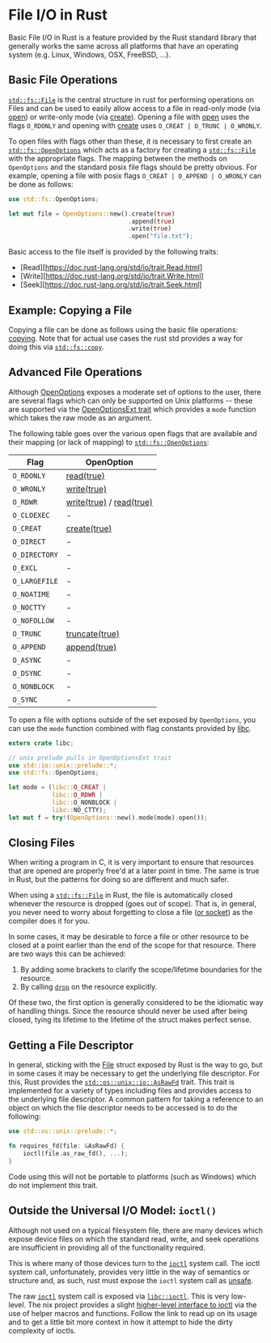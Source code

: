 # File I/O in Rust

Basic File I/O in Rust is a feature provided by the Rust standard
library that generally works the same across all platforms that have
an operating system (e.g. Linux, Windows, OSX, FreeBSD, ...).

## Basic File Operations

[`std::fs::File`][file] is the central structure in rust for
performing operations on Files and can be used to easily allow access
to a file in read-only mode (via [open][file-open]) or write-only mode
(via [create][file-create]).  Opening a file with [open][file-open]
uses the flags `O_RDONLY` and opening with [create][file-create] uses
`O_CREAT | O_TRUNC | O_WRONLY`.

To open files with flags other than these, it is necessary to first
create an [`std::fs::OpenOptions`][openoptions] which acts as a factory
for creating a [`std::fs::File`][file] with the appropriate flags.
The mapping between the methods on `OpenOptions` and the standard
posix file flags should be pretty obvious.  For example, opening a
file with posix flags `O_CREAT | O_APPEND | O_WRONLY` can be done as
follows:

```rust
use std::fs::OpenOptions;

let mut file = OpenOptions::new().create(true)
                                 .append(true)
                                 .write(true)
                                 .open("file.txt");
```

Basic access to the file itself is provided by the following traits:

* [Read][https://doc.rust-lang.org/std/io/trait.Read.html]
* [Write][https://doc.rust-lang.org/std/io/trait.Write.html]
* [Seek][https://doc.rust-lang.org/std/io/trait.Seek.html]

## Example: Copying a File

Copying a file can be done as follows using the basic file operations:
[copying](src/filecopy.rs).  Note that for actual use cases the rust
std provides a way for doing this via [`std::fs::copy`][fscopy].

## Advanced File Operations

Although [OpenOptions][openoptions] exposes a moderate set of options
to the user, there are several flags which can only be supported on
Unix platforms -- these are supported via the
[OpenOptionsExt trait][ooext] which provides a `mode` function which
takes the raw mode as an argument.

The following table goes over the various
open flags that are available and their mapping (or lack of mapping)
to [`std::fs::OpenOptions`][OpenOptions]:

| Flag          | OpenOption                                      |
|---------------|-------------------------------------------------|
| `O_RDONLY`    | [read(true)][oo-read]                           |
| `O_WRONLY`    | [write(true)][oo-write]                         |
| `O_RDWR`      | [write(true)][oo-write] / [read(true)][oo-read] |
| `O_CLOEXEC`   | -                                               |
| `O_CREAT`     | [create(true)][oo-create]                       |
| `O_DIRECT`    | -                                               |
| `O_DIRECTORY` | -                                               |
| `O_EXCL`      | -                                               |
| `O_LARGEFILE` | -                                               |
| `O_NOATIME`   | -                                               |
| `O_NOCTTY`    | -                                               |
| `O_NOFOLLOW`  | -                                               |
| `O_TRUNC`     | [truncate(true)][oo-truncate]                   |
| `O_APPEND`    | [append(true)][oo-append]                       |
| `O_ASYNC`     | -                                               |
| `O_DSYNC`     | -                                               |
| `O_NONBLOCK`  | -                                               |
| `O_SYNC`      | -                                               |

To open a file with options outside of the set exposed by
`OpenOptions`, you can use the `mode` function combined with flag
constants provided by [libc][libc].

```rust
extern crate libc;

// unix prelude pulls in OpenOptionsExt trait
use std::io::unix::prelude::*;
use std::fs::OpenOptions;

let mode = (libc::O_CREAT |
            libc::O_RDWR |
            libc::O_NONBLOCK |
            libc::NO_CTTY);
let mut f = try!(OpenOptions::new().mode(mode).open());
```

## Closing Files

When writing a program in C, it is very important to ensure that
resources that are opened are properly free'd at a later point in
time.  The same is true in Rust, but the patterns for doing so are
different and much safer.

When using a [`std::fs::File`][file] in Rust, the file is
automatically closed whenever the resource is dropped (goes out of
scope).  That is, in general, you never need to worry about forgetting
to close a file ([or socket][forget-to-close-socket]) as the compiler
does it for you.

In some cases, it may be desirable to force a file or other resource
to be closed at a point earlier than the end of the scope for that
resource.  There are two ways this can be achieved:

1. By adding some brackets to clarify the scope/lifetime boundaries
   for the resource.
2. By calling [`drop`][drop] on the resource explicitly.

Of these two, the first option is generally considered to be the
idiomatic way of handling things.  Since the resource should never be
used after being closed, tying its lifetime to the lifetime of the
struct makes perfect sense.

## Getting a File Descriptor

In general, sticking with the [File][file] struct exposed by Rust is
the way to go, but in some cases it may be necessary to get the
underlying file descriptor.  For this, Rust provides the
[`std::os::unix::io::AsRawFd`][asrawfd] trait.  This trait is
implemented for a variety of types including files and provides access
to the underlying file descriptor.  A common pattern for taking a
reference to an object on which the file descriptor needs to be
accessed is to do the following:

```rust
use std::os::unix::prelude::*;

fn requires_fd(file: &AsRawFd) {
    ioctl(file.as_raw_fd(), ...);
}
```

Code using this will not be portable to platforms (such as Windows)
which do not implement this trait.

## Outside the Universal I/O Model: `ioctl()`

Although not used on a typical filesystem file, there are many devices
which expose device files on which the standard read, write, and seek
operations are insufficient in providing all of the functionality
required.

This is where many of those devices turn to the [`ioctl`][ioctl]
system call.  The ioctl system call, unfortunately, provides very
little in the way of semantics or structure and, as such, rust must
expose the `ioctl` system call as [unsafe][unsafe].

The raw [`ioctl`][ioctl] system call is exposed via
[`libc::ioctl`][libc-ioctl].  This is very low-level.  The nix project
provides a slight [higher-level interface to ioctl][nix-ioctl] via the
use of helper macros and functions.  Follow the link to read up on its
usage and to get a little bit more context in how it attempt to hide
the dirty complexity of ioctls.

[file]: https://doc.rust-lang.org/std/fs/struct.File.html
[file-open]: https://doc.rust-lang.org/std/fs/struct.File.html#method.open
[file-create]: https://doc.rust-lang.org/std/fs/struct.File.html#method.create
[openoptions]: https://doc.rust-lang.org/std/fs/struct.OpenOptions.html
[libc]: https://github.com/rust-lang/libc
[fscopy]: https://doc.rust-lang.org/std/fs/fn.copy.html
[ooext]: https://doc.rust-lang.org/std/os/unix/fs/trait.OpenOptionsExt.html
[oo-create]: https://doc.rust-lang.org/std/fs/struct.OpenOptions.html#method.create
[oo-read]: https://doc.rust-lang.org/std/fs/struct.OpenOptions.html#method.read
[oo-write]: https://doc.rust-lang.org/std/fs/struct.OpenOptions.html#method.write
[oo-truncate]: https://doc.rust-lang.org/std/fs/struct.OpenOptions.html#method.truncate
[oo-append]: https://doc.rust-lang.org/std/fs/struct.OpenOptions.html#method.append
[forget-to-close-socket]: http://blog.skylight.io/rust-means-never-having-to-close-a-socke/
[drop]: https://doc.rust-lang.org/std/mem/fn.drop.html
[asrawfd]: https://doc.rust-lang.org/std/os/unix/io/trait.AsRawFd.html
[ioctl]: http://man7.org/linux/man-pages/man2/ioctl.2.html
[unsafe]: https://doc.rust-lang.org/book/unsafe.html
[libc-ioctl]: https://doc.rust-lang.org/libc/i686-unknown-linux-gnu/libc/fn.ioctl.html
[nix-ioctl]: http://rustdoc.s3-website-us-east-1.amazonaws.com/nix/master/linux/nix/sys/ioctl/index.html
